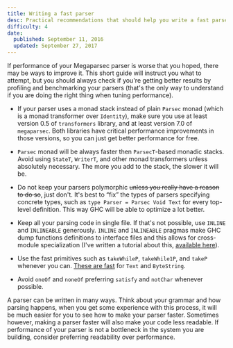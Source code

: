 ```yaml
---
title: Writing a fast parser
desc: Practical recommendations that should help you write a fast parser.
difficulty: 4
date:
  published: September 11, 2016
  updated: September 27, 2017
---
```


If performance of your Megaparsec parser is worse that you hoped, there may
be ways to improve it. This short guide will instruct you what to attempt,
but you should always check if you're getting better results by profiling
and benchmarking your parsers (that's the only way to understand if you are
doing the right thing when tuning performance).

* If your parser uses a monad stack instead of plain `Parsec` monad (which
  is a monad transformer over `Identity`), make sure you use at least
  version 0.5 of `transformers` library, and at least version 7.0 of
  `megaparsec`. Both libraries have critical performance improvements in
  those versions, so you can just get better performance for free.

* `Parsec` monad will be always faster then `ParsecT`-based monadic stacks.
  Avoid using `StateT`, `WriterT`, and other monad transformers unless
  absolutely necessary. The more you add to the stack, the slower it will
  be.

* Do not keep your parsers polymorphic ~~unless you really have a reason to
  do so~~, just don't. It's best to “fix” the types of parsers specifying
  concrete types, such as `type Parser = Parsec Void Text` for every
  top-level definition. This way GHC will be able to optimize a lot better.

* Keep all your parsing code in single file. If that's not possible, use
  `INLINE` and `INLINEABLE` generously. `INLINE` and `INLINEABLE` pragmas
  make GHC dump functions definitions to interface files and this allows for
  cross-module specialization (I've written a tutorial about this,
  [available
  here](https://www.stackbuilders.com/tutorials/haskell/ghc-optimization-and-fusion/)).

* Use the fast primitives such as `takeWhileP`, `takeWhile1P`, and `takeP`
  whenever you can. [These are
  fast](https://markkarpov.com/post/megaparsec-more-speed-more-power.html#there-is-hope)
  for `Text` and `ByteString`.

* Avoid `oneOf` and `noneOf` preferring `satisfy` and `notChar` whenever
  possible.

A parser can be written in many ways. Think about your grammar and how
parsing happens, when you get some experience with this process, it will be
much easier for you to see how to make your parser faster. Sometimes
however, making a parser faster will also make your code less readable. If
performance of your parser is not a bottleneck in the system you are
building, consider preferring readability over performance.
